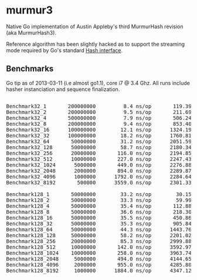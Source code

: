 murmur3
=======

Native Go implementation of Austin Appleby's third MurmurHash revision (aka
MurmurHash3).

Reference algorithm has been slightly hacked as to support the streaming mode
required by Go's standard [Hash interface](http://golang.org/pkg/hash/#Hash).


Benchmarks
----------

Go tip as of 2013-03-11 (i.e almost go1.1), core i7 @ 3.4 Ghz. All runs
include hasher instanciation and sequence finalization.

<pre>

Benchmark32_1       200000000         8.4 ns/op       119.39 MB/s
Benchmark32_2       200000000         9.5 ns/op       211.69 MB/s
Benchmark32_4       500000000         7.9 ns/op       506.24 MB/s
Benchmark32_8       200000000         9.4 ns/op       853.40 MB/s
Benchmark32_16      100000000        12.1 ns/op      1324.19 MB/s
Benchmark32_32      100000000        18.2 ns/op      1760.81 MB/s
Benchmark32_64       50000000        31.2 ns/op      2051.59 MB/s
Benchmark32_128      50000000        58.7 ns/op      2180.34 MB/s
Benchmark32_256      20000000       116.0 ns/op      2194.85 MB/s
Benchmark32_512      10000000       227.0 ns/op      2247.43 MB/s
Benchmark32_1024      5000000       449.0 ns/op      2276.88 MB/s
Benchmark32_2048      2000000       894.0 ns/op      2289.87 MB/s
Benchmark32_4096      1000000      1792.0 ns/op      2284.64 MB/s
Benchmark32_8192       500000      3559.0 ns/op      2301.33 MB/s

Benchmark128_1       50000000        33.2 ns/op        30.15 MB/s
Benchmark128_2       50000000        33.3 ns/op        59.99 MB/s
Benchmark128_4       50000000        35.4 ns/op       112.88 MB/s
Benchmark128_8       50000000        36.6 ns/op       218.30 MB/s
Benchmark128_16      50000000        35.5 ns/op       450.86 MB/s
Benchmark128_32      50000000        35.3 ns/op       905.84 MB/s
Benchmark128_64      50000000        44.3 ns/op      1443.76 MB/s
Benchmark128_128     50000000        58.2 ns/op      2201.02 MB/s
Benchmark128_256     20000000        85.3 ns/op      2999.88 MB/s
Benchmark128_512     10000000       142.0 ns/op      3592.97 MB/s
Benchmark128_1024    10000000       258.0 ns/op      3963.74 MB/s
Benchmark128_2048     5000000       494.0 ns/op      4144.65 MB/s
Benchmark128_4096     2000000       955.0 ns/op      4285.80 MB/s
Benchmark128_8192     1000000      1884.0 ns/op      4347.12 MB/s

</pre>
